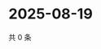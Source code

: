 # 2025-08-19

共 0 条

<!-- BEGIN ZHIHUVIDEO -->
<!-- 最后更新时间 Tue Aug 19 2025 14:17:29 GMT+0800 (China Standard Time) -->

<!-- END ZHIHUVIDEO -->

